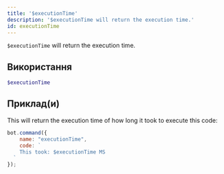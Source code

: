 ```yaml
---
title: '$executionTime'
description: '$executionTime will return the execution time.'
id: executionTime
---
```


`$executionTime` will return the execution time.

## Використання

```php
$executionTime
```

## Приклад(и)

This will return the execution time of how long it took to execute this code:

```javascript
bot.command({
    name: "executionTime",
    code: `
    This took: $executionTime MS
  `
});
```